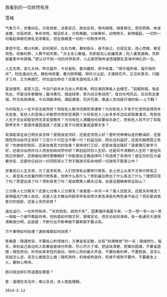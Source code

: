 我看到的一切井然有序

雪峰


    气象万千，世事纷乱，灾变频发，沧桑变迁，朋友反目，骨肉相残，情爱移位，恩怨转换，奔波逐鹿，仓促改变，争杀夺抢，暗设机关，分和离散，分崩离析，旧物绝灭，新物崛起，一切的一切看起来眼花缭乱无序繁乱，但在我眼里一切的一切秩序井然。

    拿捏不住，难以判断，如何是好，左右为难，事到临头，身不由己，仓促应变，违心而做，察言观色，权衡利弊，人算不如天算。“贞士无心徼福，天即就无心处牖其衷；险人着意避祸，天即就着意中夺其魄。”若认识不到一切的井然有序，人必是劳碌奔波思绪繁乱苦海中挣扎的一生。

    人生无常，变化太快，昨日盛开，今日衰败，喜中藏悲，悲中有喜，“祸兮福所倚，福兮祸所伏”，险处逢凶化吉，静处响惊雷，春光刚明媚，顿时沙尘起，才遇桃花开，又见秋意凉，闪婚才三月，又为离婚忙，时也运也命也？还是天造地设人择？

    富翁饿死，高官入囚，今日门前车水马龙人声鼎沸，明日满目萧条人去楼空，“狐眠败砌，兔走荒台，尽是当年歌舞地；露冷黄花，烟迷绿草，悉为旧日争战场”。昔日叱咤风云，后日败走麦城，昨日高朋满座，今日凋敝潦倒，潮起潮落，花开花谢，难道人世间是打墙的板——上下翻？

    为何有些人一生平安无疾而终？而有些人颠沛流离死得凄惨？为何有些人不急不忙悠然自得而丰衣足食，有些人刻苦用心辛勤劳作而愁苦满肠？为何有些人儿女多多年迈后却孤寡凄凉，而有些人无子无女却能安然无恙安度晚年？为何有些人满腹经纶却要自杀身亡，而有些人目不识丁却能颐养天年？是遗传基因造就？还是上辈子功德无量或造孽太多？

    有谁能保证自己明天会怎样？是随波逐流好，还是逆流而上好？是听凭神佛仙圣的教诲好，还是随性而动自作主张好？三百六十行应当干哪一行？利益当前，顾长远利益好，还是先解燃眉之急好？吃施舍的饭好，还是自食其力的饭香？是继续打工好，还是自谋出路好？是废寝忘食学习好，还是日出而作日入而息到田间劳作好？跌宕起伏的人生好。还是风平浪静的人生好？是经风雨见世面好，还是躺在棺材里睡眠好？你能做出正确选择吗？你选择了有用吗？是生存的压力逼着你走，还是你已经对一切洞若观火了然于胸游刃有余地把一切游戏于股掌之中？

    世事变幻人生无常，为了追求有常，人们觉得有必要修行修炼，史上世上从来不乏修行修炼之人，甚至有大批量的修行修炼者，但修什么炼什么？修到最后修出了什么炼出了什么？理想实现了吗？愿望达成了吗？得到有常了吗？是自欺欺人瞒天过海，还是证据确凿铁证如山？

    三分靠人七分靠天？还是七分靠人三分靠天？或者是一半对一半？是人定胜天，还是天命难违？是祸福无门惟人自召，还是人生大舞台的剧本早有安排大家各演各的角色身不由己？现实是自我意识的投射，还是上天的安排？

    道在运行，一切井然有序，“天网恢恢，疏而不失”，因果循环毫厘不爽，一念一想一举一动一笑一恼每一个细节都起作用，但到底如何做才好，很难定论，但无论如何演绎，有一条通天大道很清晰很分明，这就是：不断付出不断奉献不要索取不要占有。

    万千事物如何处理？遇到难题如何抉择？

    答案是：随遇而安，不要处心积虑强行，万事皆有定数，总有“刑满释放”的一天；随缘而化，每天，来到自己身边的人和事皆是缘分所致，尽心尽力了缘，把话说清楚，把事办圆满，不要留遗憾；随性而动，听凭如来本性的驱动，倾听心灵的最大声音，不要权衡利弊，不要假装，该怎么说就怎么说，该怎么做就怎么做；随机而作，机缘成熟就作，机缘不成熟不要作，不要着急上火，要耐心等待。

    若问我这样引导道理在哪里？

    答：道理在浑沌中，难以言说，非人智能理解。

    2014-5-12



